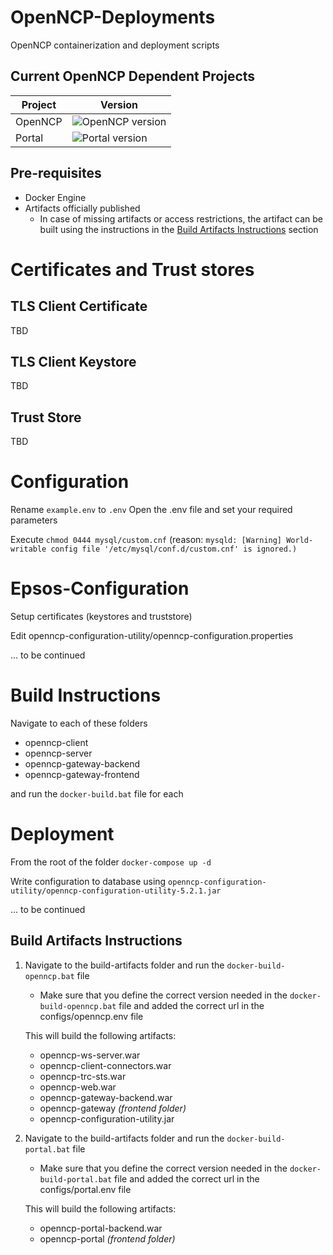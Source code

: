 # OpenNCP-Deployments
OpenNCP containerization and deployment scripts

## Current OpenNCP Dependent Projects

| Project | Version |
| ------- | ------- |
| OpenNCP | ![OpenNCP version](https://img.shields.io/badge/version-7.1.0-blue) |
| Portal  | ![Portal version](https://img.shields.io/badge/version-1.1.0-green) |


## Pre-requisites
- Docker Engine
- Artifacts officially published
  - In case of missing artifacts or access restrictions, the artifact can be built  using the instructions in the [Build Artifacts Instructions](#build-artifacts-instructions) section

# Certificates and Trust stores
## TLS Client Certificate
TBD

## TLS Client Keystore
TBD

## Trust Store
TBD

# Configuration
Rename `example.env` to `.env`
Open the .env file and set your required parameters

Execute `chmod 0444 mysql/custom.cnf`
(reason: `mysqld: [Warning] World-writable config file '/etc/mysql/conf.d/custom.cnf' is ignored.)`

# Epsos-Configuration
Setup certificates (keystores and truststore)

Edit openncp-configuration-utility/openncp-configuration.properties

... to be continued

# Build Instructions
Navigate to each of these folders
- openncp-client
- openncp-server
- openncp-gateway-backend
- openncp-gateway-frontend

and run the `docker-build.bat` file for each

# Deployment
From the root of the folder
`docker-compose up -d`

Write configuration to database using `openncp-configuration-utility/openncp-configuration-utility-5.2.1.jar`

... to be continued


## Build Artifacts Instructions
1. Navigate to the build-artifacts folder and run the `docker-build-openncp.bat` file
   * Make sure that you define the correct version needed in the `docker-build-openncp.bat` file and added the correct url in the configs/openncp.env file

    This will build the following artifacts:
    - openncp-ws-server.war
    - openncp-client-connectors.war
    - openncp-trc-sts.war
    - openncp-web.war
    - openncp-gateway-backend.war
    - openncp-gateway _(frontend folder)_
    - openncp-configuration-utility.jar

2. Navigate to the build-artifacts folder and run the `docker-build-portal.bat` file
   * Make sure that you define the correct version needed in the `docker-build-portal.bat` file and added the correct url in the configs/portal.env file

    This will build the following artifacts:
    - openncp-portal-backend.war
    - openncp-portal _(frontend folder)_